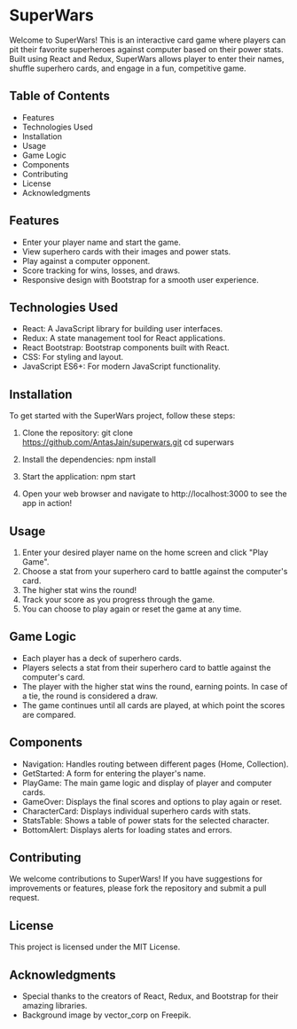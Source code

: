 # SuperWars

Welcome to SuperWars! This is an interactive card game where players can pit their favorite superheroes against computer based on their power stats. Built using React and Redux, SuperWars allows player to enter their names, shuffle superhero cards, and engage in a fun, competitive game.

## Table of Contents

- Features
- Technologies Used
- Installation
- Usage
- Game Logic
- Components
- Contributing
- License
- Acknowledgments

## Features

- Enter your player name and start the game.
- View superhero cards with their images and power stats.
- Play against a computer opponent.
- Score tracking for wins, losses, and draws.
- Responsive design with Bootstrap for a smooth user experience.

## Technologies Used

- React: A JavaScript library for building user interfaces.
- Redux: A state management tool for React applications.
- React Bootstrap: Bootstrap components built with React.
- CSS: For styling and layout.
- JavaScript ES6+: For modern JavaScript functionality.

## Installation

To get started with the SuperWars project, follow these steps:

1. Clone the repository:
   git clone https://github.com/AntasJain/superwars.git
   cd superwars

2. Install the dependencies:
   npm install

3. Start the application:
   npm start

4. Open your web browser and navigate to http://localhost:3000 to see the app in action!

## Usage

1. Enter your desired player name on the home screen and click "Play Game".
2. Choose a stat from your superhero card to battle against the computer's card.
3. The higher stat wins the round!
4. Track your score as you progress through the game.
5. You can choose to play again or reset the game at any time.

## Game Logic

- Each player has a deck of superhero cards.
- Players selects a stat from their superhero card to battle against the computer's card.
- The player with the higher stat wins the round, earning points. In case of a tie, the round is considered a draw.
- The game continues until all cards are played, at which point the scores are compared.

## Components

- Navigation: Handles routing between different pages (Home, Collection).
- GetStarted: A form for entering the player's name.
- PlayGame: The main game logic and display of player and computer cards.
- GameOver: Displays the final scores and options to play again or reset.
- CharacterCard: Displays individual superhero cards with stats.
- StatsTable: Shows a table of power stats for the selected character.
- BottomAlert: Displays alerts for loading states and errors.

## Contributing

We welcome contributions to SuperWars! If you have suggestions for improvements or features, please fork the repository and submit a pull request.

## License

This project is licensed under the MIT License.

## Acknowledgments

- Special thanks to the creators of React, Redux, and Bootstrap for their amazing libraries.
- Background image by vector_corp on Freepik.
